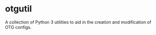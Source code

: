 # otgutil
A collection of Python 3 utilities to aid in the creation and modification of OTG configs.
